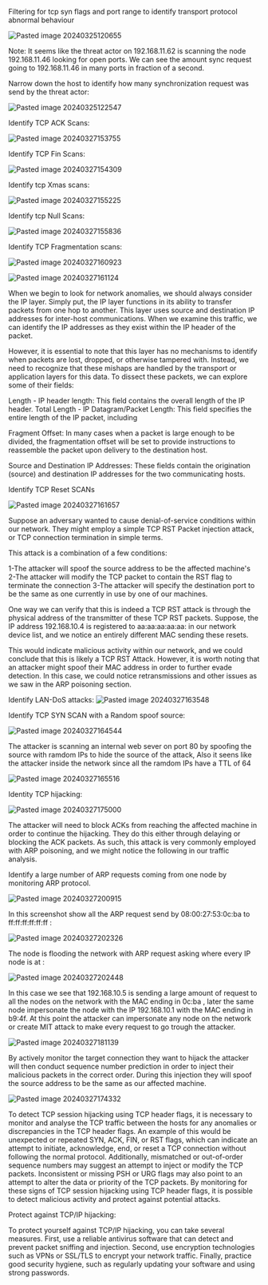 

Filtering for tcp syn flags and port range to identify transport protocol abnormal behaviour

![Pasted image 20240325120655](https://github.com/lm3nitro/Projects/assets/55665256/5faa423d-3c40-4433-b7e0-9b5b151f057c)


Note: It seems like the threat actor on 192.168.11.62 is scanning the node 192.168.11.46 looking for open ports.  We can see the amount sync request going to 192.168.11.46 in many ports in fraction of a second.

Narrow down the host to identify how many synchronization request was send by the threat actor:

![Pasted image 20240325122547](https://github.com/lm3nitro/Projects/assets/55665256/0454d367-56d4-49c1-bd12-5f51240e92fa)


Identify TCP ACK Scans:

![Pasted image 20240327153755](https://github.com/lm3nitro/Projects/assets/55665256/443bb5d8-effc-44b1-9ced-dbbe2fc9ab57)


Identify TCP Fin Scans:

![Pasted image 20240327154309](https://github.com/lm3nitro/Projects/assets/55665256/1895a7b0-0a00-432a-badb-3eae4205eecf)


Identify tcp Xmas scans: 

![Pasted image 20240327155225](https://github.com/lm3nitro/Projects/assets/55665256/a6434005-6b76-438c-b3a1-a6c7435cf034)


Identify tcp Null Scans:

![Pasted image 20240327155836](https://github.com/lm3nitro/Projects/assets/55665256/87b22a4a-5311-48c2-b4ce-18f3005eba0c)


Identify TCP Fragmentation scans:

![Pasted image 20240327160923](https://github.com/lm3nitro/Projects/assets/55665256/289bd943-eaba-4d52-8982-b7a1c1e31ffa)


![Pasted image 20240327161124](https://github.com/lm3nitro/Projects/assets/55665256/82fa873b-031b-4f54-bfca-64be7e1a99fa)

When we begin to look for network anomalies, we should always consider the IP layer. Simply put, the IP layer functions in its ability to transfer packets from one hop to another. This layer uses source and destination IP addresses for inter-host communications. When we examine this traffic, we can identify the IP addresses as they exist within the IP header of the packet.

However, it is essential to note that this layer has no mechanisms to identify when packets are lost, dropped, or otherwise tampered with. Instead, we need to recognize that these mishaps are handled by the transport or application layers for this data. To dissect these packets, we can explore some of their fields:


Length - IP header length: This field contains the overall length of the IP header.
Total Length - IP Datagram/Packet Length: This field specifies the entire length of the IP packet, including 

Fragment Offset: In many cases when a packet is large enough to be divided, the fragmentation offset will be set to provide instructions to reassemble the packet upon delivery to the destination host. 

Source and Destination IP Addresses: These fields contain the origination (source) and destination IP addresses for the two communicating hosts. 


Identify TCP Reset SCANs

![Pasted image 20240327161657](https://github.com/lm3nitro/Projects/assets/55665256/404ceed5-b5a4-4de2-8c07-833817cddf31)

Suppose an adversary wanted to cause denial-of-service conditions within our network. They might employ a simple TCP RST Packet injection attack, or TCP connection termination in simple terms.

This attack is a combination of a few conditions:

1-The attacker will spoof the source address to be the affected machine's
2-The attacker will modify the TCP packet to contain the RST flag to terminate the connection
3-The attacker will specify the destination port to be the same as one currently in use by one of our machines. 

One way we can verify that this is indeed a TCP RST attack is through the physical address of the transmitter of these TCP RST packets. Suppose, the IP address 192.168.10.4 is registered to aa:aa:aa:aa:aa: in our network device list, and we notice an entirely different MAC sending these resets. 

This would indicate malicious activity within our network, and we could conclude that this is likely a TCP RST Attack. However, it is worth noting that an attacker might spoof their MAC address in order to further evade detection. In this case, we could notice retransmissions and other issues as we saw in the ARP poisoning section.


Identify LAN-DoS attacks:
![Pasted image 20240327163548](https://github.com/lm3nitro/Projects/assets/55665256/7bbb6ac9-69b5-4084-b351-0b4c04b54a0d)



Identify TCP SYN SCAN with a  Random spoof source:

![Pasted image 20240327164544](https://github.com/lm3nitro/Projects/assets/55665256/30414810-fef8-43bc-8f34-6f853194ad9d)




The attacker is scanning an internal  web sever on port 80 by spoofing the source with ramdom IPs  to hide the source of the attack, Also it seens like the attacker inside the network since all the ramdom IPs have a TTL of 64

![Pasted image 20240327165516](https://github.com/lm3nitro/Projects/assets/55665256/32ba57a4-79de-4b4c-8b3d-09a13ee98f7f)


Identity TCP hijacking:

![Pasted image 20240327175000](https://github.com/lm3nitro/Projects/assets/55665256/e783d2df-687b-4e13-bab9-23239141d63e)


The attacker will need to block ACKs from reaching the affected machine in order to continue the hijacking. They do this either through delaying or blocking the ACK packets. As such, this attack is very commonly employed with ARP poisoning, and we might notice the following in our traffic analysis.

Identify a large number of ARP requests coming from one node by monitoring ARP protocol.

![Pasted image 20240327200915](https://github.com/lm3nitro/Projects/assets/55665256/de3f64f9-2f34-4363-8d51-ca27913bd238)


In this screenshot show all the ARP request send by  08:00:27:53:0c:ba to  ff:ff:ff:ff:ff:ff :

![Pasted image 20240327202326](https://github.com/lm3nitro/Projects/assets/55665256/b380cb11-5a73-4c7e-b21a-a2ab71516b6b)


The node is flooding the network with ARP request asking where every IP node is at :


![Pasted image 20240327202448](https://github.com/lm3nitro/Projects/assets/55665256/657d58ba-7fc6-4b7d-85eb-3dcd3d08c4c3)


 In this case we see that 192.168.10.5 is sending a large amount of request to all the nodes on the network with the MAC ending in 0c:ba , later the same node impersonate the node with the IP 192.168.10.1 with the MAC ending in b9:4f. At this point the attacker can impersonate any node on the network or create MIT attack to make every request to go trough the attacker.


![Pasted image 20240327181139](https://github.com/lm3nitro/Projects/assets/55665256/59bdf099-e010-4eb0-a54c-a5ec4bbff16d)


By actively monitor the target connection they want to hijack the attacker will then conduct sequence number prediction in order to inject their malicious packets in the correct order. During this injection they will spoof the source address to be the same as our affected machine.  

![Pasted image 20240327174332](https://github.com/lm3nitro/Projects/assets/55665256/43ccec86-983b-4465-aa93-2b2263860f25)


To detect TCP session hijacking using TCP header flags, it is necessary to monitor and analyse the TCP traffic between the hosts for any anomalies or discrepancies in the TCP header flags. An example of this would be unexpected or repeated SYN, ACK, FIN, or RST flags, which can indicate an attempt to initiate, acknowledge, end, or reset a TCP connection without following the normal protocol. Additionally, mismatched or out-of-order sequence numbers may suggest an attempt to inject or modify the TCP packets. Inconsistent or missing PSH or URG flags may also point to an attempt to alter the data or priority of the TCP packets. By monitoring for these signs of TCP session hijacking using TCP header flags, it is possible to detect malicious activity and protect against potential attacks.

Protect against TCP/IP hijacking:

To protect yourself against TCP/IP hijacking, you can take several measures. First, use a reliable antivirus software that can detect and prevent packet sniffing and injection. Second, use encryption technologies such as VPNs or SSL/TLS to encrypt your network traffic. Finally, practice good security hygiene, such as regularly updating your software and using strong passwords.


